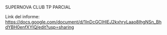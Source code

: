 SUPERNOVA CLUB TP PARCIAL

Link del informe: https://docs.google.com/document/d/1InDcGClHlEJ2kxhryLaao8IhgNSn_BhdYBH0enfXYIQ/edit?usp=sharing
